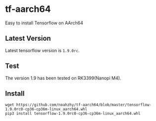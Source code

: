 # tf-aarch64
Easy to install Tensorflow on AArch64
## Latest Version
Latest tensorflow version is `1.9.0rc`.
## Test
The version 1.9 has been tested on RK3399(Nanopi M4).

## Install
```shell
wget https://github.com/noahzhy/tf-aarch64/blob/master/tensorflow-1.9.0rc0-cp36-cp36m-linux_aarch64.whl
pip3 install tensorflow-1.9.0rc0-cp36-cp36m-linux_aarch64.whl
```
